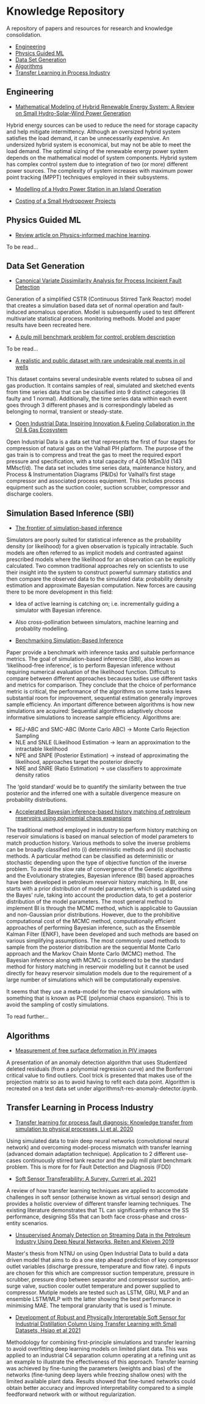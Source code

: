 # Knowledge Repository
A repository of papers and resources for research and knowledge consolidation.

* [Engineering](#engineering)
* [Physics Guided ML](#physics-guided-ml)
* [Data Set Generation](#data-set-generation)
* [Algorithms](#algorithms)
* [Transfer Learning in Process Industry](#transfer-learning-in-process-industry)

## Engineering

* [Mathematical Modeling of Hybrid Renewable Energy System: A Review on Small Hydro-Solar-Wind Power Generation](https://link.springer.com/content/pdf/10.1007%2Fs40684-014-0021-4.pdf)

Hybrid energy sources can be used to reduce the need for storage capacity and help mitigate intermittency.  Although an oversized hybrid system satisfies the load demand, it can be unnecessarily expensive. An undersized hybrid system is economical, but may not be able to meet the load demand. The optimal sizing of the renewable energy power system depends on the mathematical model of system components. Hybrid system has complex control system due to integration of two (or more) different power sources. The complexity of system increases with maximum power point tracking (MPPT) techniques employed in their subsystems. 

* [Modelling of a Hydro Power Station in an Island Operation](https://ep.liu.se/ecp/132/055/ecp17132483.pdf) 

* [Costing of a Small Hydropower Projects](http://www.ijetch.org/papers/357-P013.pdf)

## Physics Guided ML

* [Review article on Physics-informed machine learning](https://www.nature.com/articles/s42254-021-00314-5.pdf).

To be read...

## Data Set Generation

* [Canonical Variate Dissimilarity Analysis for Process Incipient Fault Detection](https://ieeexplore.ieee.org/document/8304817)

Generation of a simplified CSTR (Continuous Stirred Tank Reactor) model that creates a simulation based data set of normal operation and fault-induced anomalous operation. Model is subsequently used to test different multivariate statistical process monitoring methods. Model and paper results have been recreated here.

* [A pulp mill benchmark problem for control: problem description](https://www.sciencedirect.com/science/article/pii/S0959152403000118?via%3Dihub)

To be read...

* [A realistic and public dataset with rare undesirable real events in oil wells](https://www.sciencedirect.com/science/article/abs/pii/S0920410519306357?via%3Dihub)

This dataset contains several undesirable events related to subsea oil and gas production. It contains samples of real, simulated and sketched events from time series data that can be classified into 9 distinct categories (8 faulty and 1 normal). Additionally, the time series data within each event goes through 3 different phases and is correspondingly labeled as belonging to normal, transient or steady-state. 

* [Open Industrial Data: Inspiring Innovation & Fueling Collaboration in the Oil & Gas Ecosystem ](https://openindustrialdata.com/media/1065/open-industrial-data-cognite-akerbp.pdf)

Open Industrial Data is a data set that represents the first of four stages for compression of natural gas on the Valhall PH platform. The purpose of the gas train is to compress and treat the gas to meet the required export pressure and specification, with a total capacity of 4,06 MSm3/d (143 MMscf/d). The data set includes time series data, maintenance history, and Process & Instrumentation Diagrams (P&IDs) for Valhall’s first stage compressor and associated process equipment. This includes process equipment such as the suction cooler, suction scrubber, compressor and discharge coolers.

## Simulation Based Inference (SBI)

* [The frontier of simulation-based inference](https://www.pnas.org/content/117/48/30055)

Simulators are poorly suited for statistical inference as the probability density (or likelihood) for a given observation is typically intractable. Such models are often referred to as implicit models and contrasted against prescribed models where the likelihood for an observation can be explicitly calculated. Two common traditional approaches rely on scientists to use their insight into the system to construct powerful summary statistics and then compare the observed data to the simulated data: probability density estimation and approximate Bayesian computation. New forces are causing there to be more development in this field:
* Idea of active learning is catching on; i.e. incrementally guiding a simulator with Bayesian inference.
* Also cross-pollination between simulators, machine learning and probablity modelling. 

* [Benchmarking Simulation-Based Inference](https://arxiv.org/pdf/2101.04653.pdf)

Paper provide a benchmark with inference tasks and suitable performance metrics. The goal of simulation-based inference (SBI), also known as ‘likelihood-free inference’, is to perform Bayesian inference without requiring numerical evaluation of the likelihood function. Difficult to compare between different approaches becauses tudies use different tasks and metrics for comparison. They conclude that the choice of performance metric is critical, the performance of
the algorithms on some tasks leaves substantial room for improvement, sequential estimation generally improves sample efficiency. An important difference between algorithms is how new simulations are acquired: Sequential algorithms adaptively choose informative simulations to increase sample efficiency. Algorithms are:

* REJ-ABC and SMC-ABC (Monte Carlo ABC) -> Monte Carlo Rejection Sampling
* NLE and SNLE (Likelihood Estimation -> learn an approximation to the intractable likelihood
* NPE and SNPE (Posterior Estimation) -> instead of approximating the likelihood, approaches target the posterior directly
* NRE and SNRE (Ratio Estimation)  -> use classifiers to approximate density ratios

The ‘gold standard’ would be to quantify the similarity between the true posterior and the inferred one with a suitable divergence measure on probability distributions.

* [Accelerated Bayesian inference-based history matching of petroleum reservoirs using polynomial chaos expansions](https://www.tandfonline.com/doi/full/10.1080/17415977.2021.1973455)

The traditional method employed in industry to perform history matching on reservoir simulations is based on manual selection of model parameters to match production history. Various methods to solve the inverse problems can be broadly classified into (i) deterministic methods and (ii) stochastic methods. A particular method can be classified as deterministic or stochastic depending upon the type of objective function of the inverse problem. To avoid the slow rate of convergence of the Genetic algorithms and the Evolutionary strategies, Bayesian inference (BI) based approaches have been developed in petroleum reservoir history matching. In BI, one starts with a prior distribution of model parameters, which is updated using the Bayes' rule, taking into account the production data, to get a posterior distribution of the model parameters. The most general method to implement BI is through the MCMC method, which is applicable to Gaussian and non-Gaussian prior distributions. However, due to the prohibitive computational cost of the MCMC method, computationally efficient approaches of performing Bayesian inference, such as the Ensemble Kalman Filter (ENKF), have been developed and such methods are based on various simplifying assumptions. The most commonly used methods to sample from the posterior distribution are the sequential Monte Carlo approach and the Markov Chain Monte Carlo (MCMC) method. The Bayesian inference along with MCMC is considered to be the standard method for history matching in reservoir modelling but it cannot be used directly for heavy reservoir simulation models due to the requirement of a large number of simulations which will be computationally expensive.

It seems that they use a meta-model for the reservoir simulations with something that is known as PCE (polynomial chaos expansion). This is to avoid the sampling of costly simulations. 

To read further...

## Algorithms

* [Measurement of free surface deformation in PIV images](https://iopscience.iop.org/article/10.1088/0957-0233/16/10/012/meta)

A presentation of an anomaly detection algorithm that uses Studentized deleted residuals (from a polynomial regression curve) and the Bonferroni critical value to find outliers. Cool trick is presented that makes use of the projection matrix so as to avoid having to refit each data point. Algorithm is recreated on a test data set under algorithms/t-res-anomaly-detector.ipynb. 

## Transfer Learning in Process Industry

* [Transfer learning for process fault diagnosis: Knowledge transfer from simulation to physical processes, Li et al. 2020](https://www.sciencedirect.com/science/article/pii/S0098135420301915)
 
 Using simulated data to train deep neural networks (convolutional neural network) and overcoming model-process mismatch with transfer learning (advanced domain adaptation technique). Application to 2 different use-cases continuously stirred tank reactor and the pulp mill plant benchmark problem. This is more for for Fault Detection and Diagnosis (FDD)
 
 * [Soft Sensor Transferability: A Survey, Curreri et al. 2021](https://www.mdpi.com/2076-3417/11/16/7710/pdf)

A review of how transfer learning techniques are applied to accomodate challenges in soft sensor (otherwise known as virtual sensor) design and provides a holistic overview of different transfer learning techniques. The existing literature demonstrates that TL can significantly enhance the
SS performance, designing SSs that can both face cross-phase and cross-entity scenarios.

* [Unsupervised Anomaly Detection on Streaming Data in the Petroleum Industry Using Deep Neural Networks, Reiten and Kleiven 2019](https://ntnuopen.ntnu.no/ntnu-xmlui/bitstream/handle/11250/2639893/no.ntnu:inspera:2525188.pdf?sequence=1)

Master's thesis from NTNU on using Open Industrial Data to build a data driven model that aims to do a one step ahead prediction of key compressor outlet variables (discharge pressure, temperature and flow rate). 6 inputs are chosen for this which are compressor suction temperature, pressure in scrubber, pressure drop between separator and compressor suction, anti-surge valve, suction cooler outlet temperature and power supplied to compressor. Mutiple models are tested such as LSTM, GRU, MLP and an ensemble LSTM/MLP with the latter showing the best performance in minimising MAE. The temporal granularity that is used is 1 minute. 

* [Development of Robust and Physically Interpretable Soft Sensor for Industrial Distillation Column Using Transfer Learning with Small Datasets, Hsiao et al 2021](https://pdfs.semanticscholar.org/4888/d2e01373ad959fbf95b293dc016c1d4e5ff8.pdf)

Methodology for combining first-principle simulations and transfer learning to avoid overfitting deep learning models on limited plant data.  This was applied to an industrial C4 separation column operating at a refining unit as an example to illustrate the effectiveness of this approach. Transfer learning was achieved by fine-tuning the parameters (weights and bias) of the networks (fine-tuning deep layers while freezing shallow ones) with the limited available plant data. Results showed that fine-tuned networks could obtain better accuracy and improved interpretability compared to a simple feedforward network with or without regularization.
